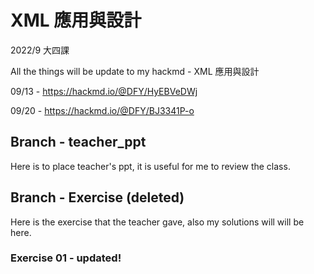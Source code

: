 # XML 應用與設計
2022/9 大四課

All the things will be update to my hackmd - XML 應用與設計

09/13 - https://hackmd.io/@DFY/HyEBVeDWj

09/20 - https://hackmd.io/@DFY/BJ3341P-o

## Branch - teacher_ppt
Here is to place teacher's ppt, it is useful for me to review the class.
## Branch - Exercise (deleted)
Here is the exercise that the teacher gave, also my solutions will will be here.
### Exercise 01 - updated!
